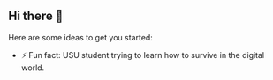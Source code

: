 ## Hi there 👋

Here are some ideas to get you started:
- ⚡ Fun fact: USU student trying to learn how to survive in the digital world.
